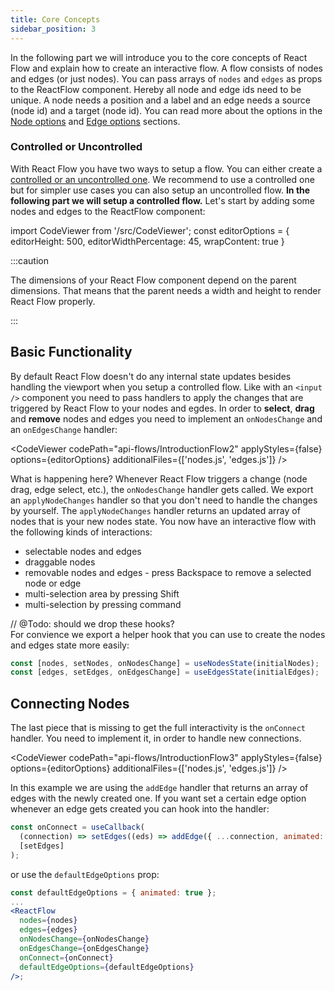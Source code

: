 ```yaml
---
title: Core Concepts
sidebar_position: 3
---
```


In the following part we will introduce you to the core concepts of React Flow and explain how to create an interactive flow. A flow consists of nodes and edges (or just nodes). You can pass arrays of `nodes` and `edges` as props to the ReactFlow component. Hereby all node and edge ids need to be unique. A node needs a position and a label and an edge needs a source (node id) and a target (node id). You can read more about the options in the [Node options](/docs/api/nodes#options) and [Edge options](/docs/api/edges#options) sections.

### Controlled or Uncontrolled

With React Flow you have two ways to setup a flow. You can either create a [controlled or an uncontrolled one](/docs/controlled-vs-uncontrolled).
We recommend to use a controlled one but for simpler use cases you can also setup an uncontrolled flow. **In the following part we will setup a controlled flow.** Let's start by adding some nodes and edges to the ReactFlow component:

import CodeViewer from '/src/CodeViewer';
const editorOptions = { editorHeight: 500, editorWidthPercentage: 45, wrapContent: true }

<CodeViewer codePath="api-flows/IntroductionFlow" applyStyles={false} options={editorOptions} />

:::caution

The dimensions of your React Flow component depend on the parent dimensions. That means that the parent needs a width and height to render React Flow properly.

:::

## Basic Functionality

By default React Flow doesn't do any internal state updates besides handling the viewport when you setup a controlled flow. Like with an `<input />` component you need to pass handlers to apply the changes that are triggered by React Flow to your nodes and egdes. In order to **select**, **drag** and **remove** nodes and edges you need to implement an `onNodesChange` and an `onEdgesChange` handler:

<CodeViewer codePath="api-flows/IntroductionFlow2" applyStyles={false} options={editorOptions} additionalFiles={['nodes.js', 'edges.js']} />

What is happening here? Whenever React Flow triggers a change (node drag, edge select, etc.), the `onNodesChange` handler gets called. We export an `applyNodeChanges` handler so that you don't need to handle the changes by yourself. The `applyNodeChanges` handler returns an updated array of nodes that is your new nodes state. You now have an interactive flow with the following kinds of interactions:

- selectable nodes and edges
- draggable nodes
- removable nodes and edges - press Backspace to remove a selected node or edge
- multi-selection area by pressing Shift
- multi-selection by pressing command

// @Todo: should we drop these hooks?  
For convience we export a helper hook that you can use to create the nodes and edges state more easily:

```js
const [nodes, setNodes, onNodesChange] = useNodesState(initialNodes);
const [edges, setEdges, onEdgesChange] = useEdgesState(initialEdges);
```

## Connecting Nodes

The last piece that is missing to get the full interactivity is the `onConnect` handler. You need to implement it, in order to handle new connections.

<CodeViewer codePath="api-flows/IntroductionFlow3" applyStyles={false} options={editorOptions} additionalFiles={['nodes.js', 'edges.js']} />

In this example we are using the `addEdge` handler that returns an array of edges with the newly created one. If you want set a certain edge option whenever an edge gets created you can hook into the handler:

```js
const onConnect = useCallback(
  (connection) => setEdges((eds) => addEdge({ ...connection, animated: true }, eds)),
  [setEdges]
);
```

or use the `defaultEdgeOptions` prop:

```jsx
const defaultEdgeOptions = { animated: true };
...
<ReactFlow
  nodes={nodes}
  edges={edges}
  onNodesChange={onNodesChange}
  onEdgesChange={onEdgesChange}
  onConnect={onConnect}
  defaultEdgeOptions={defaultEdgeOptions}
/>;
```
